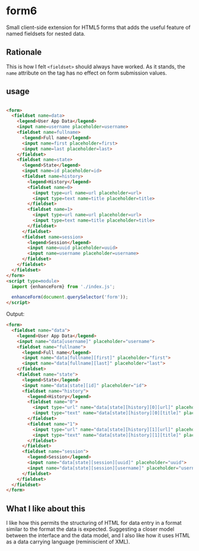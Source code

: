 # form6

Small client-side extension for HTML5 forms that adds the useful feature of named fieldsets for nested data.

## Rationale

This is how I felt `<fieldset>` should always have worked. As it stands, the `name` attribute on the tag has no effect on form submission values.

## usage

```html

<form>
  <fieldset name=data>
    <legend>User App Data</legend>
    <input name=username placeholder=username>
    <fieldset name=fullname>
      <legend>Full name</legend>
      <input name=first placeholder=first>
      <input name=last placeholder=last>
    </fieldset>
    <fieldset name=state>
      <legend>State</legend>
      <input name=id placeholder=id>
      <fieldset name=history>
        <legend>History</legend>
        <fieldset name=0>
          <input type=url name=url placeholder=url>
          <input type=text name=title placeholder=title>
        </fieldset>
        <fieldset name=1>
          <input type=url name=url placeholder=url>
          <input type=text name=title placeholder=title>
        </fieldset>
      </fieldset>
      <fieldset name=session>
        <legend>Session</legend>
        <input name=uuid placeholder=uuid>
        <input name=username placeholder=username>
      </fieldset>
    </fieldset>
  </fieldset>
</form>
<script type=module>
  import {enhanceForm} from './index.js';

  enhanceForm(document.querySelector('form'));
</script>
```

Output:

```html
<form>
  <fieldset name="data">
    <legend>User App Data</legend>
    <input name="data[username]" placeholder="username">
    <fieldset name="fullname">
      <legend>Full name</legend>
      <input name="data[fullname][first]" placeholder="first">
      <input name="data[fullname][last]" placeholder="last">
    </fieldset>
    <fieldset name="state">
      <legend>State</legend>
      <input name="data[state][id]" placeholder="id">
      <fieldset name="history">
        <legend>History</legend>
        <fieldset name="0">
          <input type="url" name="data[state][history][0][url]" placeholder="url">
          <input type="text" name="data[state][history][0][title]" placeholder="title">
        </fieldset>
        <fieldset name="1">
          <input type="url" name="data[state][history][1][url]" placeholder="url">
          <input type="text" name="data[state][history][1][title]" placeholder="title">
        </fieldset>
      </fieldset>
      <fieldset name="session">
        <legend>Session</legend>
        <input name="data[state][session][uuid]" placeholder="uuid">
        <input name="data[state][session][username]" placeholder="username">
      </fieldset>
    </fieldset>
  </fieldset>
</form>
```

## What I like about this

I like how this permits the structuring of HTML for data entry in a format similar to the format the data is expected. Suggesting a closer model between the interface and the data model, and I also like how it uses HTML as a data carrying language (reminiscient of XML).




